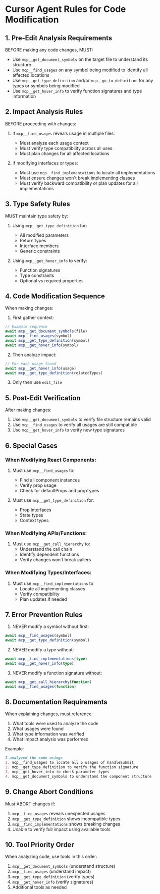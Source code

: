 # Cursor Agent Rules for Code Modification

## 1. Pre-Edit Analysis Requirements
BEFORE making any code changes, MUST:
- Use `mcp__get_document_symbols` on the target file to understand its structure
- Use `mcp__find_usages` on any symbol being modified to identify all affected locations
- Use `mcp__get_type_definition` and/or `mcp__go_to_definition` for any types or symbols being modified
- Use `mcp__get_hover_info` to verify function signatures and type information

## 2. Impact Analysis Rules
BEFORE proceeding with changes:
1. If `mcp__find_usages` reveals usage in multiple files:
   - Must analyze each usage context
   - Must verify type compatibility across all uses
   - Must plan changes for all affected locations

2. If modifying interfaces or types:
   - Must use `mcp__find_implementations` to locate all implementations
   - Must ensure changes won't break implementing classes
   - Must verify backward compatibility or plan updates for all implementations

## 3. Type Safety Rules
MUST maintain type safety by:
1. Using `mcp__get_type_definition` for:
   - All modified parameters
   - Return types
   - Interface members
   - Generic constraints

2. Using `mcp__get_hover_info` to verify:
   - Function signatures
   - Type constraints
   - Optional vs required properties

## 4. Code Modification Sequence
When making changes:
1. First gather context:
```typescript
// Example sequence
await mcp__get_document_symbols(file)
await mcp__find_usages(symbol)
await mcp__get_type_definition(symbol)
await mcp__get_hover_info(symbol)
```

2. Then analyze impact:
```typescript
// For each usage found
await mcp__get_hover_info(usage)
await mcp__get_type_definition(relatedTypes)
```

3. Only then use `edit_file`

## 5. Post-Edit Verification
After making changes:
1. Use `mcp__get_document_symbols` to verify file structure remains valid
2. Use `mcp__find_usages` to verify all usages are still compatible
3. Use `mcp__get_hover_info` to verify new type signatures

## 6. Special Cases

### When Modifying React Components:
1. Must use `mcp__find_usages` to:
   - Find all component instances
   - Verify prop usage
   - Check for defaultProps and propTypes

2. Must use `mcp__get_type_definition` for:
   - Prop interfaces
   - State types
   - Context types

### When Modifying APIs/Functions:
1. Must use `mcp__get_call_hierarchy` to:
   - Understand the call chain
   - Identify dependent functions
   - Verify changes won't break callers

### When Modifying Types/Interfaces:
1. Must use `mcp__find_implementations` to:
   - Locate all implementing classes
   - Verify compatibility
   - Plan updates if needed

## 7. Error Prevention Rules

1. NEVER modify a symbol without first:
```typescript
await mcp__find_usages(symbol)
await mcp__get_type_definition(symbol)
```

2. NEVER modify a type without:
```typescript
await mcp__find_implementations(type)
await mcp__get_hover_info(type)
```

3. NEVER modify a function signature without:
```typescript
await mcp__get_call_hierarchy(function)
await mcp__find_usages(function)
```

## 8. Documentation Requirements

When explaining changes, must reference:
1. What tools were used to analyze the code
2. What usages were found
3. What type information was verified
4. What impact analysis was performed

Example:
```markdown
I analyzed the code using:
1. mcp__find_usages to locate all 5 usages of handleSubmit
2. mcp__get_type_definition to verify the function signature
3. mcp__get_hover_info to check parameter types
4. mcp__get_document_symbols to understand the component structure
```

## 9. Change Abort Conditions

Must ABORT changes if:
1. `mcp__find_usages` reveals unexpected usages
2. `mcp__get_type_definition` shows incompatible types
3. `mcp__find_implementations` shows breaking changes
4. Unable to verify full impact using available tools

## 10. Tool Priority Order

When analyzing code, use tools in this order:
1. `mcp__get_document_symbols` (understand structure)
2. `mcp__find_usages` (understand impact)
3. `mcp__get_type_definition` (verify types)
4. `mcp__get_hover_info` (verify signatures)
5. Additional tools as needed
